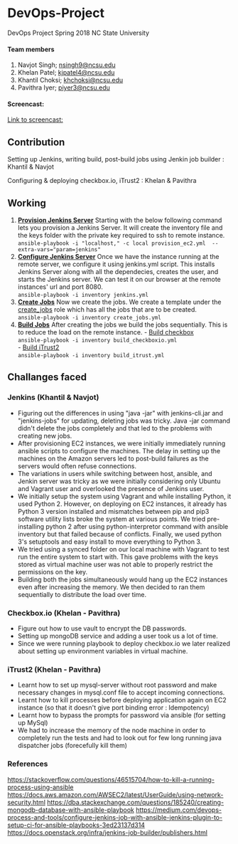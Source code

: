 # DevOps-Project
DevOps Project Spring 2018 NC State University

#### Team members

1. Navjot Singh; nsingh9@ncsu.edu
2. Khelan Patel; kjpatel4@ncsu.edu
3. Khantil Choksi; khchoksi@ncsu.edu
4. Pavithra Iyer; piyer3@ncsu.edu

#### Screencast: 
[Link to screencast: ](https://youtu.be/uFHt1vF90pI)

## Contribution 

Setting up Jenkins, writing build, post-build jobs using Jenkin job builder : Khantil & Navjot

Configuring & deploying checkbox.io, iTrust2 : Khelan & Pavithra

## Working

1. **[Provision Jenkins Server](https://github.ncsu.edu/khchoksi/DevOps-Project/blob/milestone1/provision_ec2.yml)** Starting with the below following command lets you provision a Jenkins Server. It will create the inventory file and the keys folder with the private key required to ssh to remote instance.    
     ``` ansible-playbook -i "localhost," -c local provision_ec2.yml  --extra-vars="param=jenkins" ```
2. **[Configure Jenkins Server](https://github.ncsu.edu/khchoksi/DevOps-Project/blob/milestone1/jenkins.yml)** Once we have the instance running at the remote server, we configure it using jenkins.yml script. This installs Jenkins Server along with all the dependecies, creates the user, and starts the Jenkins server. We can test it on our browser at the remote instances' url and port 8080.    
     ``` ansible-playbook -i inventory jenkins.yml ```
3. **[Create Jobs](https://github.ncsu.edu/khchoksi/DevOps-Project/blob/milestone1/create_jobs.yml)**  Now we create the jobs. We create a template under the [create_jobs](https://github.ncsu.edu/khchoksi/DevOps-Project/tree/milestone1/roles/create_jobs) role which has all the jobs that are to be created.    
     ``` ansible-playbook -i inventory create_jobs.yml ```
4. **[Build Jobs]()**  After creating the jobs we build the jobs sequentially. This is to reduce the load on the remote instance.
       - [Build checkbox](https://github.ncsu.edu/khchoksi/DevOps-Project/blob/milestone1/build_checkboxio.yml)   
     ``` ansible-playbook -i inventory build_checkboxio.yml ```  
       - [Build iTrust2](https://github.ncsu.edu/khchoksi/DevOps-Project/blob/milestone1/build_itrust.yml)   
     ``` ansible-playbook -i inventory build_itrust.yml ```


## Challanges faced

### Jenkins (Khantil & Navjot)
- Figuring out the differences in using "java -jar" with jenkins-cli.jar and "jenkins-jobs" for updating, deleting jobs was tricky. Java -jar command didn't delete the jobs completely and that led to the problems with creating new jobs.
- After provisioning EC2 instances, we were initially immediately running ansible scripts to configure the machines. The delay in setting up the machines on the Amazon servers led to post-build failures as the servers would often refuse connections.
- The variations in users while switching between host, ansible, and Jenkin server was tricky as we were initially considering only Ubuntu and Vagrant user and overlooked the presence of Jenkins user.
- We initially setup the system using Vagrant and while installing Python, it used Python 2. However, on deploying on EC2 instances, it already has Python 3 version installed and mismatches between pip and pip3 software utility lists broke the system at various points. We tried pre-installing python 2 after using python-interpretor command with ansible inventory but that failed because of conflicts. Finally, we used python 3's setuptools and easy install to move everything to Python 3.
- We tried using a synced folder on our local machine with Vagrant to test run the entire system to start with. This gave problems with the keys stored as virtual machine user was not able to properly restrict the permissions on the key.
- Building both the jobs simultaneously would hang up the EC2 instances even after increasing the memory. We then decided to ran them sequentially to distribute the load over time.

### Checkbox.io (Khelan - Pavithra)
- Figure out how to use vault to encrypt the DB passwords.
- Setting up mongoDB service and adding a user took us a lot of time.
- Since we were running playbook to deploy checkbox.io we later realized about setting up environment variables in virtual machine.

### iTrust2 (Khelan - Pavithra) 
- Learnt how to set up mysql-server without root password and make necessary changes in mysql.conf file to accept incoming connections.
- Learnt how to kill processes before deploying application again on EC2 instance (so that it doesn't give port binding error : Idempotency)
- Learnt how to bypass the prompts for password via ansible (for setting up MySql)
- We had to increase the memory of the node machine in order to completely run the tests and had to look out for few long running java dispatcher jobs (forecefully kill them)

### References
https://stackoverflow.com/questions/46515704/how-to-kill-a-running-process-using-ansible
https://docs.aws.amazon.com/AWSEC2/latest/UserGuide/using-network-security.html
https://dba.stackexchange.com/questions/185240/creating-mongodb-database-with-ansible-playbook
https://medium.com/devops-process-and-tools/configure-jenkins-job-with-ansible-jenkins-plugin-to-setup-ci-for-ansible-playbooks-3ed23137d314
https://docs.openstack.org/infra/jenkins-job-builder/publishers.html

